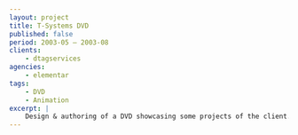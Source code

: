 ```yaml
---
layout: project
title: T-Systems DVD
published: false
period: 2003-05 – 2003-08
clients:
    - dtagservices
agencies:
    - elementar
tags:
    - DVD
    - Animation
excerpt: |
    Design & authoring of a DVD showcasing some projects of the client.
---
```

